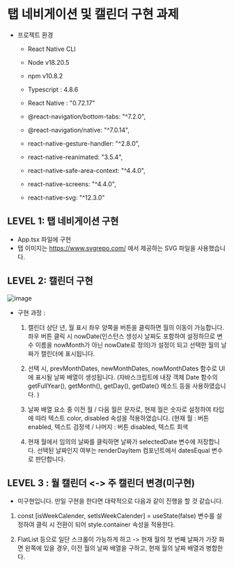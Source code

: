 # 탭 네비게이션 및 캘린더 구현 과제


- 프로젝트 환경
  
  - React Native CLI
  - Node v18.20.5
  - npm v10.8.2
  - Typescript : 4.8.6
  - React Native : "0.72.17"
 
    
  - @react-navigation/bottom-tabs: "^7.2.0",
  - @react-navigation/native: "^7.0.14",
  - react-native-gesture-handler: "^2.8.0",
  - react-native-reanimated: "3.5.4",
  - react-native-safe-area-context: "^4.4.0",
  - react-native-screens: "^4.4.0",
  - react-native-svg: "^12.3.0"



## LEVEL 1: 탭 네비게이션 구현

- App.tsx 파일에 구현
- 탭 이미지는 https://www.svgrepo.com/ 에서 제공하는 SVG 파일을 사용했습니다.

## LEVEL 2: 캘린더 구현

![image](https://github.com/user-attachments/assets/8209dbc8-a236-474d-ab35-06ae99a7a1a5)


- 구현 과정 : 

  1) 캘린더 상단 년, 월 표시 좌우 양쪽을 버튼을 클릭하면 월의 이동이 가능합니다.
  좌우 버튼 클릭 시 nowDate(인스턴스 생성시 날짜도 포함하여 설정하므로 변수 이름을 nowMonth가 아닌 nowDate로 정의)가 설정이 되고
  선택한 월의 날짜가 캘린더에 표시됩니다.



  2) 선택 시, prevMonthDates, newMonthDates, nowMonthDates 함수로 UI에 표시될 날짜 배열이 생성됩니다. 
    (자바스크립트에 내장 객체 Date 함수의 getFullYear(), getMonth(), getDay(), getDate() 메소드 등을 사용하였습니다. )



  3) 날짜 배열 요소 중 이전 월 / 다음 월은 문자로, 현재 월은 숫자로 설정하여
     타입에 따라 텍스트 color, disabled 속성을 적용하였습니다. (현재 월 : 버튼 enabled, 텍스트 검정색 / 나머지 : 버튼 disabled, 텍스트 회색

     

  4) 현재 월에서 임의의 날짜를 클릭하면 날짜가 selectedDate 변수에 저장합니다. 선택된 날짜인지 여부는 renderDayItem 컴포넌트에서 datesEqual 변수로 판단합니다.    


## LEVEL 3 : 월 캘린더 <-> 주 캘린더 변경(미구현)

- 미구현입니다. 만일 구현을 한다면 대략적으로 다음과 같이 진행을 할 것 같습니다.

1) const [isWeekCalender, setIsWeekCalender] = useState(false) 변수를 설정하여 클릭 시 전환이 되어 style.container 속성을 적용한다.

2) FlatList 등으로 일단 스크롤이 가능하게 하고 -> 현재 월의 첫 번째 날짜가 가장 화면 왼쪽에 있을 경우, 이전 월의 날짜 배열을 구하고, 현재 월의 날짜 배열과 병합한다.

